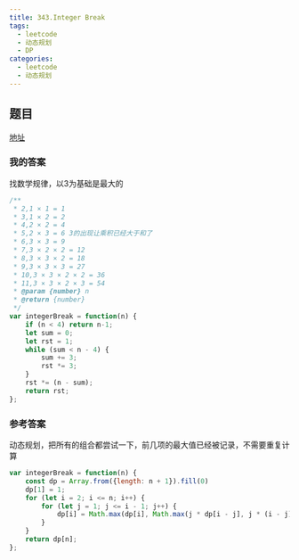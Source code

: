 ```yaml
---
title: 343.Integer Break
tags:
  - leetcode
  - 动态规划
  - DP
categories:
  - leetcode
  - 动态规划
---
```


## 题目

[地址](https://leetcode.com/problems/integer-break/)

### 我的答案

找数学规律，以3为基础是最大的

```js
/**
 * 2,1 × 1 = 1
 * 3,1 × 2 = 2
 * 4,2 × 2 = 4
 * 5,2 × 3 = 6 3的出现让乘积已经大于和了
 * 6,3 × 3 = 9
 * 7,3 × 2 × 2 = 12
 * 8,3 × 3 × 2 = 18
 * 9,3 × 3 × 3 = 27
 * 10,3 × 3 × 2 × 2 = 36
 * 11,3 × 3 × 2 × 3 = 54
 * @param {number} n
 * @return {number}
 */
var integerBreak = function(n) {
    if (n < 4) return n-1;
    let sum = 0;
    let rst = 1;
    while (sum < n - 4) {
        sum += 3;
        rst *= 3;
    }
    rst *= (n - sum);
    return rst;
};

```

### 参考答案

动态规划，把所有的组合都尝试一下，前几项的最大值已经被记录，不需要重复计算

```js
var integerBreak = function(n) {
    const dp = Array.from({length: n + 1}).fill(0)
    dp[1] = 1;
    for (let i = 2; i <= n; i++) {
        for (let j = 1; j <= i - 1; j++) {
            dp[i] = Math.max(dp[i], Math.max(j * dp[i - j], j * (i - j)));
        }
    }
    return dp[n];
};
```